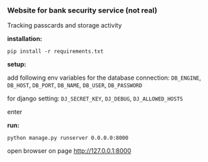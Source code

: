 ### Website for bank security service (not real)

Tracking passcards and storage activity

**installation:**

```
pip install -r requirements.txt
```

**setup:**

add following env variables
for the database connection:
    `DB_ENGINE`, `DB_HOST`, `DB_PORT`, `DB_NAME`, `DB_USER`, `DB_PASSWORD`

for django setting:
    `DJ_SECRET_KEY`, `DJ_DEBUG`, `DJ_ALLOWED_HOSTS`

enter 

**run:**

```
python manage.py runserver 0.0.0.0:8000
```
open browser on page http://127.0.0.1:8000
